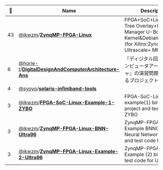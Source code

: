 |:star2: | Name | Description | 🌍|
|---|---|---|---|
|43|[@ikwzm](https://github.com/ikwzm)/[**ZynqMP-FPGA-Linux**](https://github.com/ikwzm/ZynqMP-FPGA-Linux)|FPGA+SoC+Linux+Device Tree Overlay+FPGA Manager U-Boot&Linux Kernel&Debian10 Images (for Xilinx:Zynq Ultrascale+ MPSoC)||
|6|[@horie-t](https://github.com/horie-t)/[**DigitalDesignAndComputerArchitecture-Ans**](https://github.com/horie-t/DigitalDesignAndComputerArchitecture-Ans)|『ディジタル回路設計とコンピュータアーキテクチャ』の演習問題をやってみるプロジェクト||
|4|[@syoyo](https://github.com/syoyo)/[**solaris-infiniband-tools**](https://github.com/syoyo/solaris-infiniband-tools)|||
|3|[@ikwzm](https://github.com/ikwzm)/[**FPGA-SoC-Linux-Example-1-ZYBO**](https://github.com/ikwzm/FPGA-SoC-Linux-Example-1-ZYBO)|FPGA-SoC-Linux example(1) binary and project  and test code for ZYBO||
|3|[@ikwzm](https://github.com/ikwzm)/[**ZynqMP-FPGA-Linux-BNN-Ultra96**](https://github.com/ikwzm/ZynqMP-FPGA-Linux-BNN-Ultra96)|ZynqMP-FPGA-Linux Example BNN(Binarized Neural Network) binary and test code for Ultra96||
|3|[@ikwzm](https://github.com/ikwzm)/[**ZynqMP-FPGA-Linux-Example-2-Ultra96**](https://github.com/ikwzm/ZynqMP-FPGA-Linux-Example-2-Ultra96)|ZynqMP-FPGA-Linux Example (2) binary and test code for Ultra96||

